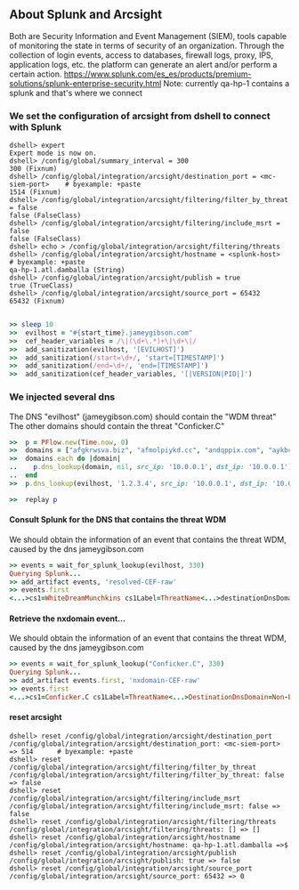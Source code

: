 <!--
Load the Harness engine (Ruby)

>> require_relative './harness.rb'               # byexample: +pass +timeout=30
>> Harness::init_test(self)           # byexample: +pass +timeout=30

>> require 'pp'
>> require 'resolv'
>> require 'splunk-sdk-ruby'

-->

<!--
Local Constants

>> SPLUNK_HOST = QA_HP_HELPER
>> SPLUNK_PORT = 8089
>> MC_SIEM_PORT = 1514

>> puts SPLUNK_HOST
<splunk-host>
>> puts SPLUNK_PORT
<splunk-port>
>> puts MC_SIEM_PORT
<mc-siem-port>

-->

<!--
Local Methods

# Given a search string for splunk, returns the result set as an array
# of event hashes
>> def splunk_lookup(search)
..  # connect to splunk
..    splunk = Splunk::connect(scheme: :https,
..                             host: SPLUNK_HOST,
..                             port: SPLUNK_PORT,
..                             username: 'admin',
..                             password: 'password')
..
..    # Perform a oneshot search on Splunk using our search criteria
..    stream = splunk.create_oneshot(search)
..
..    Splunk::ResultsReader.new(stream).each.map { |result| result['_raw'] }
..  end

>>  def wait_for_splunk_lookup(search, timeout)
..    log 'Querying Splunk...'
..    results = []
..
..    wait_until(timeout) do
..      results = splunk_lookup("search #{search}")
..      results.empty? ? nil : results
..    end
..  end

-->

<!--
Sanitization

>>  start_time = timestamp
>>  basic_sanitization

-->

## About Splunk and Arcsight
Both are Security Information and Event Management (SIEM), tools capable of monitoring the state in terms of security of an organization. Through the collection of login events, access to databases, firewall logs, proxy, IPS, application logs, etc. the platform can generate an alert and/or perform a certain action.
https://www.splunk.com/es_es/products/premium-solutions/splunk-enterprise-security.html
Note: currently qa-hp-1 contains a splunk and that's where we connect

### We set the configuration of arcsight from dshell to connect with Splunk

```shell
dshell> expert
Expert mode is now on.
dshell> /config/global/summary_interval = 300
300 (Fixnum)
dshell> /config/global/integration/arcsight/destination_port = <mc-siem-port>    # byexample: +paste
1514 (Fixnum)
dshell> /config/global/integration/arcsight/filtering/filter_by_threat = false
false (FalseClass)
dshell> /config/global/integration/arcsight/filtering/include_msrt = false
false (FalseClass)
dshell> echo > /config/global/integration/arcsight/filtering/threats
dshell> /config/global/integration/arcsight/hostname = <splunk-host>             # byexample: +paste
qa-hp-1.atl.damballa (String)
dshell> /config/global/integration/arcsight/publish = true
true (TrueClass)
dshell> /config/global/integration/arcsight/source_port = 65432
65432 (Fixnum)
```


```ruby

>> sleep 10                                                                      # byexample: +timeout=11
>>  evilhost = "#{start_time}.jameygibson.com"
>>  cef_header_variables = /\|(\d+\.*)+\|\d+\|/
>>  add_sanitization(evilhost, '[EVILHOST]')
>>  add_sanitization(/start=\d+/, 'start=[TIMESTAMP]')
>>  add_sanitization(/end=\d+/, 'end=[TIMESTAMP]')
>>  add_sanitization(cef_header_variables, '[|VERSION|PID|]')

```

### We injected several dns
The DNS "evilhost" (jameygibson.com) should contain the "WDM threat"
The other domains should contain the threat "Conficker.C"

```ruby
>>  p = PFlow.new(Time.now, 0)
>>  domains = ["afgkrwsva.biz", "afmolpiykd.cc", "andqppix.com", "aykbcmtasc.com", "ccnnbnxf.net", "dexnembbp.com", "dfooda.cc", "emolykussqu.net", "ihckxhueod.net", "ihfmkpnf.cc"]
>>  domains.each do |domain|
..    p.dns_lookup(domain, nil, src_ip: '10.0.0.1', dst_ip: '10.0.0.1')
..  end                                                                         # byexample: +timeout=20
>>  p.dns_lookup(evilhost, '1.2.3.4', src_ip: '10.0.0.1', dst_ip: '10.0.0.1')   # byexample: +timeout=10

```
```ruby
>>  replay p                                                                    # byexample: +timeout=10
```

#### Consult Splunk for the DNS that contains the threat WDM
We should obtain the information of an event that contains the threat WDM, caused by the dns jameygibson.com
```ruby
>> events = wait_for_splunk_lookup(evilhost, 330)                               # byexample: +timeout=300
Querying Splunk...
>> add_artifact events, 'resolved-CEF-raw'
>> events.first
<...>cs1=WhiteDreamMunchkins cs1Label=ThreatName<...>destinationDnsDomain=<...>jameygibson.com<...>src=10.0.0.1<...>
```

#### Retrieve the nxdomain event...
We should obtain the information of an event that contains the threat WDM, caused by the dns jameygibson.com
```ruby
>> events = wait_for_splunk_lookup("Conficker.C", 330)                          # byexample: +timeout=300
Querying Splunk...
>> add_artifact events.first, 'nxdomain-CEF-raw'
>> events.first
<...>cs1=Conficker.C cs1Label=ThreatName<...>DestinationDnsDomain=Non-Existent Domain<...>src=10.0.0.1<...>
```

#### reset arcsight

```shell
dshell> reset /config/global/integration/arcsight/destination_port
/config/global/integration/arcsight/destination_port: <mc-siem-port> => 514      # byexample: +paste
dshell> reset /config/global/integration/arcsight/filtering/filter_by_threat
/config/global/integration/arcsight/filtering/filter_by_threat: false => false
dshell> reset /config/global/integration/arcsight/filtering/include_msrt
/config/global/integration/arcsight/filtering/include_msrt: false => false
dshell> reset /config/global/integration/arcsight/filtering/threats
/config/global/integration/arcsight/filtering/threats: [] => []
dshell> reset /config/global/integration/arcsight/hostname
/config/global/integration/arcsight/hostname: qa-hp-1.atl.damballa =>$
dshell> reset /config/global/integration/arcsight/publish
/config/global/integration/arcsight/publish: true => false
dshell> reset /config/global/integration/arcsight/source_port
/config/global/integration/arcsight/source_port: 65432 => 0
```
